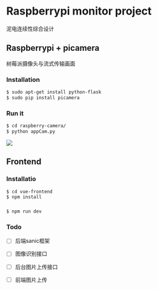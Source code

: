 # Raspberrypi monitor project

泥电连续性综合设计




## Raspberrypi + picamera
树莓派摄像头与流式传输画面

### Installation

```bash
$ sudo apt-get install python-flask
$ sudo pip install picamera
```

### Run it

```bash
$ cd raspberry-camera/
$ python appCam.py
```

![](image.png)

## Frontend 


### Installatio
```bash
$ cd vue-frontend
$ npm install
```
###
```bash
$ npm run dev
```

### Todo
- [ ] 后端sanic框架  
- [ ] 图像识别接口  
- [ ] 后台图片上传接口  
- [ ] 前端图片上传  

